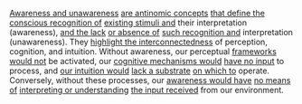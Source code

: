 
[Awareness and unawareness](2/1/3/_Aware-Unaware) [are antinomic concepts](2/1/2/1/_Affection-Aversion) [that define the](1/3/1/1/1/2/.Thermodynamics) [conscious recognition of](2/1/3/_Aware-Unaware) [existing stimuli and](2/1/3/2/3/_Sensation-Cognition) their interpretation (awareness), [and the lack](3/1/3/3/2/3/2/3/.Excess) [or absence of](1/2/1/2/1/_Presence-Absence) [such recognition and](2/1/3/2/2/_Recollection-Recognition) interpretation (unawareness). They [highlight the interconnectedness](1/1/3/1/2/3/3/.Interconnectedness) of perception, cognition, and intuition. Without awareness, our perceptual [frameworks would not](3/1/1/2/2/2/2/2/2/2/.Frameworks) be activated, our [cognitive mechanisms would](2/1/3/3/1/3/.Cognitive) [have no input](3/1/1/2/2/2/1/1/2/1/1/2/.Input) to process, and [our intuition would](2/1/3/3/.Intuition) [lack a substrate](1/3/1/2/2/1/1/3/_Electrolytes-Nonelectrolytes) [on which to](3/3/2/2/2/3/1/.Introduction) operate. Conversely, without these processes, our [awareness would have](2/1/3/_Aware-Unaware) [no means of](3/1/2/3/2/3/1/.Brute%20force) [interpreting or understanding](2/1/3/3/2/2/.Understanding) [the input received](3/1/1/2/2/2/1/1/2/1/1/2/.Input) from our environment.